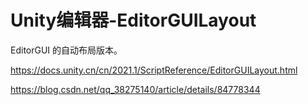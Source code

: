 # Unity编辑器-EditorGUILayout

EditorGUI 的自动布局版本。

<https://docs.unity.cn/cn/2021.1/ScriptReference/EditorGUILayout.html>

<https://blog.csdn.net/qq_38275140/article/details/84778344>
